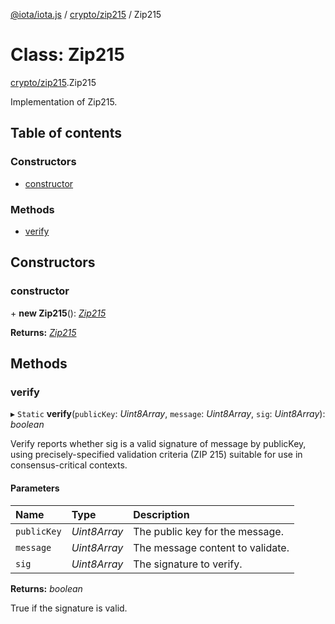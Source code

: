 [@iota/iota.js](../README.md) / [crypto/zip215](../modules/crypto_zip215.md) / Zip215

# Class: Zip215

[crypto/zip215](../modules/crypto_zip215.md).Zip215

Implementation of Zip215.

## Table of contents

### Constructors

- [constructor](crypto_zip215.zip215.md#constructor)

### Methods

- [verify](crypto_zip215.zip215.md#verify)

## Constructors

### constructor

\+ **new Zip215**(): [*Zip215*](crypto_zip215.zip215.md)

**Returns:** [*Zip215*](crypto_zip215.zip215.md)

## Methods

### verify

▸ `Static` **verify**(`publicKey`: *Uint8Array*, `message`: *Uint8Array*, `sig`: *Uint8Array*): *boolean*

Verify reports whether sig is a valid signature of message by
publicKey, using precisely-specified validation criteria (ZIP 215) suitable
for use in consensus-critical contexts.

#### Parameters

| Name | Type | Description |
| :------ | :------ | :------ |
| `publicKey` | *Uint8Array* | The public key for the message. |
| `message` | *Uint8Array* | The message content to validate. |
| `sig` | *Uint8Array* | The signature to verify. |

**Returns:** *boolean*

True if the signature is valid.
